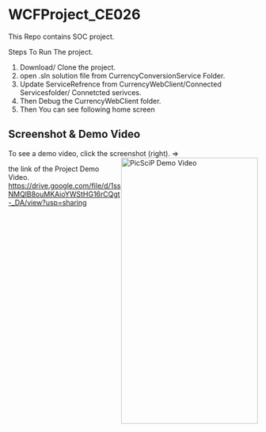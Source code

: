 # WCFProject_CE026
This Repo contains SOC project.


Steps To Run The project.
1. Download/ Clone the project.
2. open .sln solution file  from CurrencyConversionService Folder.
3. Update ServiceRefrence from CurrencyWebClient/Connected Servicesfolder/ Connetcted serivces.
4. Then Debug the CurrencyWebClient folder.
5. Then You can see following home screen

Screenshot & Demo Video
-----------------------

To see a demo video, click the screenshot (right). =>
<a style="float:right" href="http://screencast.com/t/FlWlTPS8XKrI" target="_blank">
  <img alt="PicSciP Demo Video" src="https://drive.google.com/file/d/1ssNMQlB8ouMKAioYWStHG16rCQgt-_DA/view?usp=sharing" width="276" height="537" />
</a>

the link of the Project Demo Video.
https://drive.google.com/file/d/1ssNMQlB8ouMKAioYWStHG16rCQgt-_DA/view?usp=sharing

